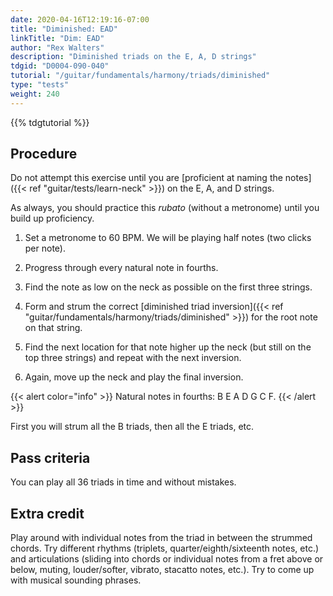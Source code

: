 ```yaml
---
date: 2020-04-16T12:19:16-07:00
title: "Diminished: EAD"
linkTitle: "Dim: EAD"
author: "Rex Walters"
description: "Diminished triads on the E, A, D strings"
tdgid: "D0004-090-040"
tutorial: "/guitar/fundamentals/harmony/triads/diminished"
type: "tests"
weight: 240
---
```


{{% tdgtutorial %}}

## Procedure

Do not attempt this exercise until you are [proficient at naming the notes]({{< ref "guitar/tests/learn-neck" >}}) on the E, A, and D strings.

As always, you should practice this *rubato* (without a metronome) until you build up proficiency.

1. Set a metronome to 60 BPM. We will be playing half notes (two clicks per note).

2. Progress through every natural note in fourths.

  1. Find the note as low on the neck as possible on the first three strings.
  2. Form and strum the correct [diminished triad inversion]({{< ref "guitar/fundamentals/harmony/triads/diminished" >}}) for the root note on that string.
  3. Find the next location for that note higher up the neck (but still on the top three strings) and repeat with the next inversion.
  4. Again, move up the neck and play the final inversion.

{{< alert color="info" >}}
Natural notes in fourths: B E A D G C F.
{{< /alert >}}

First you will strum all the B triads, then all the E triads, etc.

## Pass criteria

You can play all 36 triads in time and without mistakes.

## Extra credit

Play around with individual notes from the triad in between the strummed chords. Try different rhythms (triplets, quarter/eighth/sixteenth notes, etc.) and articulations (sliding into chords or individual notes from a fret above or below, muting, louder/softer, vibrato, stacatto notes, etc.). Try to come up with musical sounding phrases.
